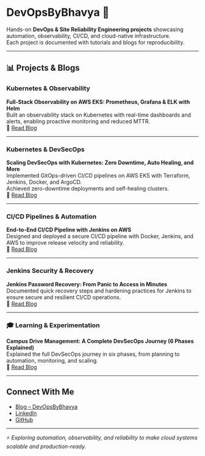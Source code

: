 # DevOpsByBhavya 🚀

Hands-on **DevOps & Site Reliability Engineering projects** showcasing automation, observability, CI/CD, and cloud-native infrastructure.  
Each project is documented with tutorials and blogs for reproducibility.  

---

## 📊 Projects & Blogs

###  Kubernetes & Observability
**Full-Stack Observability on AWS EKS: Prometheus, Grafana & ELK with Helm**  
Built an observability stack on Kubernetes with real-time dashboards and alerts, enabling proactive monitoring and reduced MTTR.  
🔗 [Read Blog](https://devops-by-bhavya.hashnode.dev/full-stack-observability-on-aws-eks-prometheus-grafana-and-elk-with-helm)

---

###  Kubernetes & DevSecOps
**Scaling DevSecOps with Kubernetes: Zero Downtime, Auto Healing, and More**  
Implemented GitOps-driven CI/CD pipelines on AWS EKS with Terraform, Jenkins, Docker, and ArgoCD.  
Achieved zero-downtime deployments and self-healing clusters.  
🔗 [Read Blog](https://devops-by-bhavya.hashnode.dev/scaling-devsecops-with-kubernetes-zero-downtime-auto-healing-and-more)

---

###  CI/CD Pipelines & Automation
**End-to-End CI/CD Pipeline with Jenkins on AWS**  
Designed and deployed a secure CI/CD pipeline with Docker, Jenkins, and AWS to improve release velocity and reliability.  
🔗 [Read Blog](https://devops-by-bhavya.hashnode.dev/end-to-end-cicd-pipeline-with-jenkins-on-aws)

---

###  Jenkins Security & Recovery
**Jenkins Password Recovery: From Panic to Access in Minutes**  
Documented quick recovery steps and hardening practices for Jenkins to ensure secure and resilient CI/CD operations.  
🔗 [Read Blog](https://devops-by-bhavya.hashnode.dev/jenkins-password-recovery-from-panic-to-access-in-minutes)

---

### 🎓 Learning & Experimentation
**Campus Drive Management: A Complete DevSecOps Journey (6 Phases Explained)**  
Explained the full DevSecOps journey in six phases, from planning to automation, monitoring, and scaling.  
🔗 [Read Blog](https://devops-by-bhavya.hashnode.dev/campus-drive-management-a-complete-devsecops-journey-6-phases-explained)

---

##  Connect With Me
-  [Blog – DevOpsByBhavya](https://devops-by-bhavya.hashnode.dev/)
-  [LinkedIn](#)
-  [GitHub](#)

---

⚡ *Exploring automation, observability, and reliability to make cloud systems scalable and production-ready.*
